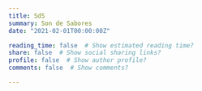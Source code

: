 ```yaml
---
title: SdS
summary: Son de Sabores
date: "2021-02-01T00:00:00Z"

reading_time: false  # Show estimated reading time?
share: false  # Show social sharing links?
profile: false  # Show author profile?
comments: false  # Show comments?

---
```


<!-- Código de James Mellers -->
<html>
<head>
    <meta charset="UTF-8">
    <title>Son de Sabores</title>
    <style>	
        @keyframes tipsy {
            0 {
                transform: translateX(-50%) translateY(-50%) rotate(0deg);
            }
            100% {
                transform: translateX(-50%) translateY(-50%) rotate(360deg);
            }
        }
        
        body {
            font-family: helvetica, arial, sans-serif;
            background-color: #2e2e31;
        }
        
        a {
            display: block;
            color: #fffbf1;
            font-size: 80px;
            font-weight: bold;
            letter-spacing: -3px;
            margin: 0;
            text-decoration: none;
            text-shadow: 0 20px 25px #2e2e31, 0 40px 60px #2e2e31;
            position: absolute;
            top: 50%;
            left: 50%;
            transform: translateX(-50%) translateY(-50%);
        }
        
        a:before,
        a:after {
            content: '';
            padding: .9em .4em;
            position: absolute;
            left: 50%;
            width: 100%;
            top: 50%;
            display: block;
            border: 15px solid red;
            transform: translateX(-50%) translateY(-50%) rotate(0deg);
            animation: 10s infinite alternate ease-in-out tipsy;
        }
        
        a:before {
            border-color: #d9524a #d9524a rgba(0, 0, 0, 0) rgba(0, 0, 0, 0);
            z-index: -1;
        }
        
        a:after {
            border-color: rgba(0, 0, 0, 0) rgba(0, 0, 0, 0) #d9524a #d9524a;
            box-shadow: 25px 25px 25px rgba(46, 46, 49, .8);
        }
    </style>
</head>

<body>
	<!-- <a >Son de Sabores</a> -->
	<a >&copy; 2021 SdS</a>
</body>

</html>
